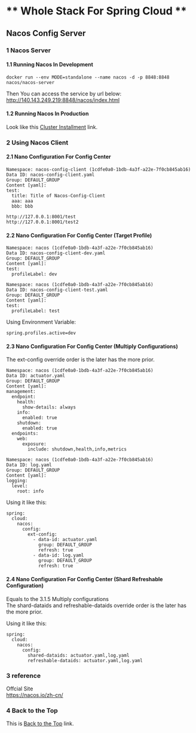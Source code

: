 # ** Whole Stack For Spring Cloud **

## Nacos Config Server

### 1 Nacos Server

#### 1.1 Running Nacos In Development
```
docker run --env MODE=standalone --name nacos -d -p 8848:8848 nacos/nacos-server
```
Then You can access the service by url below:  
http://140.143.249.219:8848/nacos/index.html

#### 1.2 Running Nacos In Production
Look like this [Cluster Installment](./install.md) link.

### 2 Using Nacos Client

#### 2.1 Nano Configuration For Config Center
```
Namespace: nacos-config-client (1cdfe0a0-1bdb-4a3f-a22e-7f0cb845ab16)
Data ID: nacos-config-client.yaml
Group: DEFAULT_GROUP
Content [yaml]: 
test:
  title: Title of Nacos-Config-Client 
  aaa: aaa
  bbb: bbb
```

```
http://127.0.0.1:8001/test  
http://127.0.0.1:8001/test2
```

#### 2.2 Nano Configuration For Config Center (Target Profile)
```
Namespace: nacos (1cdfe0a0-1bdb-4a3f-a22e-7f0cb845ab16)
Data ID: nacos-config-client-dev.yaml
Group: DEFAULT_GROUP
Content [yaml]: 
test:
  profileLabel: dev
```

```
Namespace: nacos (1cdfe0a0-1bdb-4a3f-a22e-7f0cb845ab16)
Data ID: nacos-config-client-test.yaml
Group: DEFAULT_GROUP
Content [yaml]: 
test:
  profileLabel: test
```

Using Environment Variable:    
```
spring.profiles.active=dev
```

#### 2.3 Nano Configuration For Config Center (Multiply Configurations)
The ext-config override order is the later has the more prior.
```
Namespace: nacos (1cdfe0a0-1bdb-4a3f-a22e-7f0cb845ab16)
Data ID: actuator.yaml
Group: DEFAULT_GROUP
Content [yaml]: 
management:
  endpoint:
    health:
      show-details: always
    info:
      enabled: true
    shutdown:
      enabled: true
  endpoints:
    web:
      exposure:
        include: shutdown,health,info,metrics
```

```
Namespace: nacos (1cdfe0a0-1bdb-4a3f-a22e-7f0cb845ab16)
Data ID: log.yaml
Group: DEFAULT_GROUP
Content [yaml]: 
logging:
  level: 
    root: info
```

Using it like this:
```
spring:
  cloud:
    nacos:
      config:
        ext-config:
          - data-id: actuator.yaml
            group: DEFAULT_GROUP
            refresh: true
          - data-id: log.yaml
            group: DEFAULT_GROUP
            refresh: true
```

#### 2.4 Nano Configuration For Config Center (Shard Refreshable Configuration)
Equals to the 3.1.5 Multiply configurations   
The shard-dataids and refreshable-dataids override order is the later has the more prior.  

Using it like this:
```
spring:
  cloud:
    nacos:
      config:
        shared-dataids: actuator.yaml,log.yaml
        refreshable-dataids: actuator.yaml,log.yaml
```

### 3 reference

Offcial Site  
https://nacos.io/zh-cn/  

### 4 Back to the Top

This is [Back to the Top](../readme.md) link.